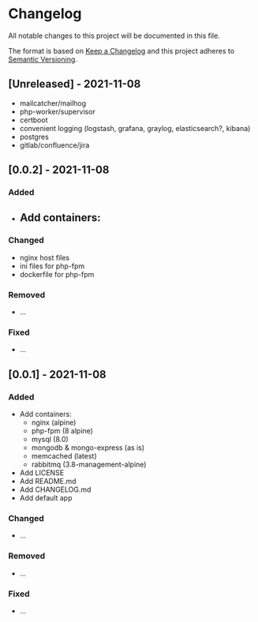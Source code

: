 # Changelog

All notable changes to this project will be documented in this file.

The format is based on [Keep a Changelog](http://keepachangelog.com/)
and this project adheres to [Semantic Versioning](http://semver.org/).

## [Unreleased] - 2021-11-08

- mailcatcher/mailhog
- php-worker/supervisor
- certboot
- convenient logging (logstash, grafana, graylog, elasticsearch?, kibana)
- postgres
- gitlab/confluence/jira

## [0.0.2] - 2021-11-08

### Added

- Add containers:
  - 

### Changed

- nginx host files
- ini files for php-fpm
- dockerfile for php-fpm

### Removed

- ...

### Fixed

- ...

## [0.0.1] - 2021-11-08

### Added

- Add containers:
    - nginx (alpine)
    - php-fpm (8 alpine)
    - mysql (8.0)
    - mongodb & mongo-express (as is)
    - memcached (latest)
    - rabbitmq (3.8-management-alpine)
- Add LICENSE
- Add README.md
- Add CHANGELOG.md
- Add default app

### Changed

- ...

### Removed

- ...

### Fixed

- ...